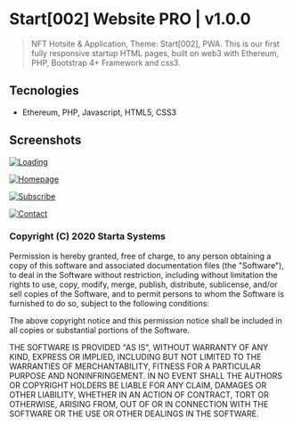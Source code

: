 # Start[002] Website PRO | v1.0.0

> NFT Hotsite & Application, Theme: Start[002], PWA. This is our first fully responsive startup HTML pages, built on web3 with Ethereum, PHP, Bootstrap 4+ Framework and css3.

## Tecnologies

- Ethereum, PHP, Javascript, HTML5, CSS3

## Screenshots

[![Loading](https://startasystems.github.io/start-website-pro/media/prints/print-1.jpg)](https://startasystems.github.io/start-website-pro/002/?from=github)

[![Homepage](https://startasystems.github.io/start-website-pro/media/prints/print-5.jpg)](https://startasystems.github.io/start-website-pro/002/?from=github)

[![Subscribe](https://startasystems.github.io/start-website-pro/media/prints/print-6.jpg)](https://startasystems.github.io/start-website-pro/002/?from=github)

[![Contact](https://startasystems.github.io/start-website-pro/media/prints/print-7.jpg)](https://startasystems.github.io/start-website-pro/002/?from=github)

### Copyright (C) 2020 Starta Systems

  Permission is hereby granted, free of charge, to any person obtaining a copy of this software and associated documentation files (the "Software"), to deal in the Software without restriction, including without limitation the rights to use, copy, modify, merge, publish, distribute, sublicense, and/or sell copies of the Software, and to permit persons to whom the Software is furnished to do so, subject to the following conditions:

  The above copyright notice and this permission notice shall be included in all copies or substantial portions of the Software.

  THE SOFTWARE IS PROVIDED "AS IS", WITHOUT WARRANTY OF ANY KIND, EXPRESS OR IMPLIED, INCLUDING BUT NOT LIMITED TO THE WARRANTIES OF MERCHANTABILITY, FITNESS FOR A PARTICULAR PURPOSE AND NONINFRINGEMENT. IN NO EVENT SHALL THE AUTHORS OR COPYRIGHT HOLDERS BE LIABLE FOR ANY CLAIM, DAMAGES OR OTHER LIABILITY, WHETHER IN AN ACTION OF CONTRACT, TORT OR OTHERWISE, ARISING FROM, OUT OF OR IN CONNECTION WITH THE SOFTWARE OR THE USE OR OTHER DEALINGS IN THE SOFTWARE.
